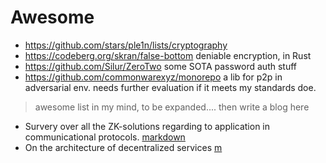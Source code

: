
# Awesome

- https://github.com/stars/ple1n/lists/cryptography
- https://codeberg.org/skran/false-bottom deniable encryption, in Rust
- https://github.com/Silur/ZeroTwo some SOTA password auth stuff
- https://github.com/commonwarexyz/monorepo a lib for p2p in adversarial env. needs further evaluation if it meets my standards doe.

> awesome list in my mind, to be expanded.... then write a blog here

- Survery over all the ZK-solutions regarding to application in communicational protocols. [markdown](./zk_survey.md)
- On the architecture of decentralized services [m](./arch.md)